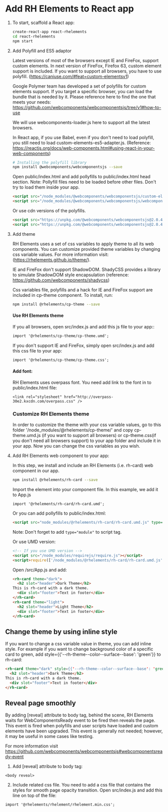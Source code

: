 # Add RH Elements to React app

1. To start, scaffold a React app:

    ```bash
    create-react-app react-rhelements
    cd react-rhelements
    npm start
    ```

2. Add Polyfill and ES5 adaptor

    Latest versions of most of the browsers except IE and FireFox, support custom elements. In next version of FireFox, Firefox  63, custom element support is included. If you want to support all browsers, you have to use polyfill. (https://caniuse.com/#feat=custom-elementsv1)

    Google Polymer team has developed a set of polyfills for custom elements support. If you target a specific browser, you can load the bundle that is needed by it. Please reference here to find the one that meets your needs: https://github.com/webcomponents/webcomponentsjs/tree/v1#how-to-use

    We will use webcomponents-loader.js here to support all the latest browsers.

    In React app, if you use Babel, even if you don't need to load polyfill, you still need to load custom-elements-es5-adapter.js. (Reference: https://reactjs.org/docs/web-components.html#using-react-in-your-web-components)

    ```bash
    # Installing the polyfill library
    npm install @webcomponents/webcomponentsjs --save
    ```

    Open public/index.html and add pollyfills to public/index.html head section.
    Note: Pollyfill files need to be loaded before other files. Don't try to load them inside your app.

    ```html
    <script src="/node_modules/@webcomponents/webcomponentsjs/custom-elements-es5-adapter.js"></script>
    <script src="/node_modules/@webcomponents/webcomponentsjs/webcomponents-loader.js"></script>
    ```

    Or use cdn versions of the polyfills.

    ```html
    <script src="https://unpkg.com/@webcomponents/webcomponentsjs@2.0.4/webcomponents-loader.js"></script>
    <script src="https://unpkg.com/@webcomponents/webcomponentsjs@2.0.4/custom-elements-es5-adapter.js"></script>
    ```

3. Add theme

    RH Elements uses a set of css variables to apply theme to all its web components. You can customize provided theme variables by changing css variable values. For more information visit: (https://rhelements.github.io/theme/).

    IE and FireFox don't support ShadowDOM. ShadyCSS provides a library to simulate ShadowDOM style encapsulation (reference: https://github.com/webcomponents/shadycss)

    Css variables file, polyfills and a hack for IE and FireFox support are included in cp-theme component. To install, run:

    ```bash
    npm install @rhelements/cp-theme --save
    ```

    #### Use RH Elements theme

    If you all browsers, open src/index.js and add this js file to your app::
    ```html
    import '@rhelements/cp-theme/cp-theme.umd';
    ```

    If you don't support IE and FireFox, simply open src/index.js and add this css file to your app:
    ```html
    import '@rhelements/cp-theme/cp-theme.css';
    ```

    #### Add font:
    RH Elements uses overpass font. You need add link to the font in to public/index.html file:

    ```
    <link rel="stylesheet" href="http://overpass-30e2.kxcdn.com/overpass.css" />
    ```

    ### Customize RH Elements theme
    In order to customize the theme with your css variable values, go to this folder
    '/node_modules/@rhelements/cp-theme/' and copy cp-theme.umd.js (if you want to support all browsers) or cp-theme.css(if you don't need all browsers support) to your app folder and include it in your app. Now you can change the css variables as you wish.


4. Add RH Elements web component to your app:

    In this step, we install and include an RH Elements (i.e. rh-card) web component in our app.

    ```bash
    npm install @rhelements/rh-card --save
    ```

    Import the element into your component file. In this example, we add it to App.js

    ```
    import '@rhelements/rh-card/rh-card.umd';
    ```

    Or you can add pollyfills to public/index.html:
    ```html
    <script src="node_modules/@rhelements/rh-card/rh-card.umd.js" type="module"></script>
    ```
    Note: Don't forget to add `type="module"` to script tag.

    Or use UMD version:

    ```html
    <!-- If you use UMD version -->
    <script src="/node_modules/requirejs/require.js"></script>
    <script>require(['/node_modules/@rhelements/rh-card/rh-card.umd.js'])</script>
    ```

    Open /src/App.js and add:

    ```html
    <rh-card theme="dark">
      <h2 slot="header">Dark Theme</h2>
    This is rh-card with a dark theme.
      <div slot="footer">Text in footer</div>
    </rh-card>
    <rh-card theme="light">
      <h2 slot="header">Light Theme</h2>
      <div slot="footer">Text in footer</div>
    </rh-card>
    ```

## Change theme by using inline style

  If you want to change a css variable value in theme, you can add inline style. For example if you want to change background color of a specific card to green, add style={{'--rh-theme--color--surface--base': 'green'}} to rh-card:

  ```html
  <rh-card theme="dark" style={{'--rh-theme--color--surface--base': 'green'}}>
    <h2 slot="header">Dark Theme</h2>
  This is rh-card with a dark theme.
    <div slot="footer">Text in footer</div>
  </rh-card>
  ```

## Reveal page smoothly

By adding [reveal] attribute to body tag, behind the scene, RH Elements waits for WebComponentsReady event to be fired then reveals the page. This event is fired when polyfills and user scripts have loaded and custom elements have been upgraded. This event is generally not needed; however, it may be useful in some cases like testing.

For more information visit https://github.com/webcomponents/webcomponentsjs#webcomponentsready-event

1. Add [reveal] attribute to body tag:

  `<body reveal>`

2. Include related css file.
  You need to add a css file that contains the styles for smooth page opacity transition. Open src/index.js and add this line on top of the file:
  ```
  import '@rhelements/rhelement/rhelement.min.css';
  ```
